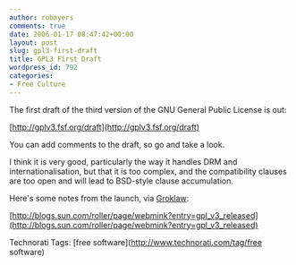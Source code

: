 ```yaml
---
author: robmyers
comments: true
date: 2006-01-17 08:47:42+00:00
layout: post
slug: gpl3-first-draft
title: GPL3 First Draft
wordpress_id: 792
categories:
- Free Culture
---
```


  
The first draft of the third version of the GNU General Public License is out:  


  
[http://gplv3.fsf.org/draft](http://gplv3.fsf.org/draft)  


  
You can add comments to the draft, so go and take a look.  


  
I think it is very good, particularly the way it handles DRM and internationalisation, but that it is too complex, and the compatibility clauses are too open and will lead to BSD-style clause accumulation.  


  
Here's some notes from the launch, via [Groklaw](http://www.groklaw.net/):  


  
[http://blogs.sun.com/roller/page/webmink?entry=gpl_v3_released](http://blogs.sun.com/roller/page/webmink?entry=gpl_v3_released)  


  


Technorati Tags: [free software](http://www.technorati.com/tag/free software)

  


